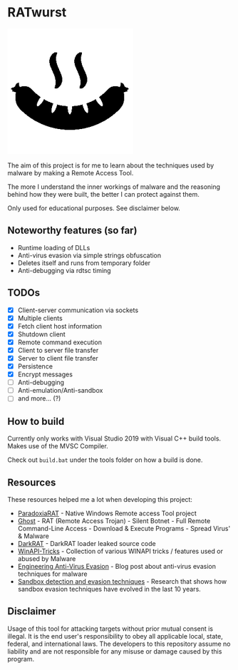 # RATwurst

![logo](https://github.com/accidentalrebel/RATwurst/raw/master/images/ratwurst.png)

The aim of this project is for me to learn about the techniques used by malware by making a Remote Access Tool.

The more I understand the inner workings of malware and the reasoning behind how they were built, the better I can protect against them.

Only used for educational purposes. See disclaimer below.

## Noteworthy features (so far)

* Runtime loading of DLLs
* Anti-virus evasion via simple strings obfuscation
* Deletes itself and runs from temporary folder
* Anti-debugging via rdtsc timing

## TODOs

* [x] Client-server communication via sockets
* [x] Multiple clients
* [x] Fetch client host information
* [x] Shutdown client
* [x] Remote command execution
* [x] Client to server file transfer
* [x] Server to client file transfer
* [x] Persistence
* [x] Encrypt messages
* [ ] Anti-debugging
* [ ] Anti-emulation/Anti-sandbox
* [ ] and more... (?)

## How to build

Currently only works with Visual Studio 2019 with Visual C++ build tools. Makes use of the MVSC Compiler.

Check out `build.bat` under the tools folder on how a build is done.

## Resources

These resources helped me a lot when developing this project:

  * [ParadoxiaRAT](https://github.com/quantumcore/paradoxiaRAT) - Native Windows Remote access Tool project
  * [Ghost](https://github.com/AHXR/ghost) -  RAT (Remote Access Trojan) - Silent Botnet - Full Remote Command-Line Access - Download & Execute Programs - Spread Virus' & Malware
  * [DarkRAT](https://github.com/yatt-ze/The-Collection/tree/master/Source%20Codes/Botnets/DarkRat%20Loader/derkrut) - DarkRAT loader leaked source code
  * [WinAPI-Tricks](https://github.com/vxunderground/WinAPI-Tricks) - Collection of various WINAPI tricks / features used or abused by Malware
  * [Engineering Anti-Virus Evasion](https://blog.scrt.ch/2020/07/15/engineering-antivirus-evasion-part-ii/) - Blog post about anti-virus evasion techniques for malware
  * [Sandbox detection and evasion techniques](https://www.ptsecurity.com/ww-en/analytics/antisandbox-techniques/) - Research that shows how sandbox evasion techniques have evolved in the last 10 years.

## Disclaimer

Usage of this tool for attacking targets without prior mutual consent is illegal.
It is the end user's responsibility to obey all applicable local, state, federal, and international laws.
The developers to this repository assume no liability and are not responsible for any misuse or damage caused by this program.
